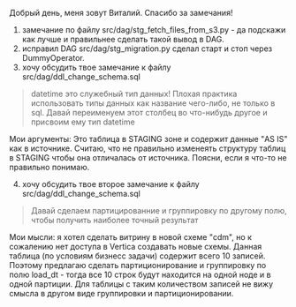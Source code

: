 Добрый день, меня зовут Виталий.
Спасибо за замечания!
1. замечание по файлу src/dag/stg_fetch_files_from_s3.py - да подскажи как лучше и правильнее сделать такой вывод в DAG.
2. исправил DAG src/dag/stg_migration.py сделал старт и стоп через DummyOperator.
3. хочу обсудить твое замечание к файлу src/dag/ddl_change_schema.sql
  > datetime это служебный тип данных! Плохая практика использовать типы данных как название чего-либо, не только в sql. Давай переименуем этот столбец во что-нибудь другое и присвоим ему тип datetime

Мои аргументы: Это таблица в STAGING зоне и содержит данные "AS IS" как в источнике. Считаю, что не правильно изменеять структуру таблиц в STAGING чтобы она отличалась от источника.
Поясни, если я что-то не правильно понимаю.

4. хочу обсудить твое второе замечание к файлу src/dag/ddl_change_schema.sql
  > Давай сделаем партицированние и группировку по другому полю, чтобы получить наиболее точный результат

Мои мысли: я хотел сделать витрину в новой схеме "cdm", но к сожалению нет доступа в Vertica создавать новые схемы. Данная таблица (по условиям бизнесс задачи) содержит всего 10 записей.
Поэтому предлагаю сделать партиционирование и группировку по полю load_dt - тогда все 10 строк будут находится на одной ноде и в одной партиции.
Для таблицы с таким количеством записей не вижу смысла в другом виде группировки и партиционировании.
